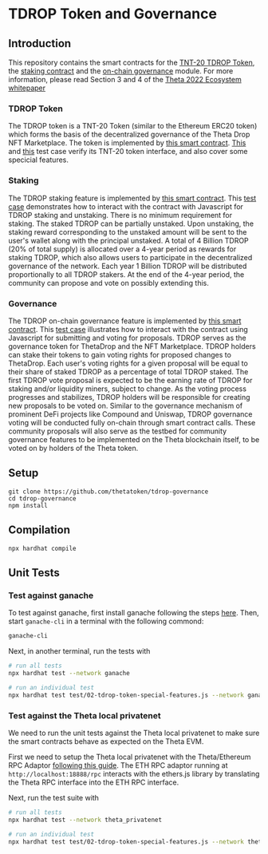 # TDROP Token and Governance

## Introduction

This repository contains the smart contracts for the [TNT-20 TDROP Token](https://github.com/thetatoken/tdrop-governance/blob/master/contracts/TDropToken.sol), the [staking contract](https://github.com/thetatoken/tdrop-governance/blob/master/contracts/TDropStaking.sol) and the [on-chain governance](https://github.com/thetatoken/tdrop-governance/blob/master/contracts/GovernorAlpha.sol) module. For more information, please read Section 3 and 4 of the [Theta 2022 Ecosystem whitepaper](https://s3.us-east-2.amazonaws.com/assets.thetatoken.org/Theta-Ecosystem-2022-and-TDROP-Whitepaper.pdf?v=1635386388.501)

### TDROP Token

The TDROP token is a TNT-20 Token (similar to the Ethereum ERC20 token) which forms the basis of the decentralized governance of the Theta Drop NFT Marketplace. The token is implemented by [this smart contract](https://github.com/thetatoken/tdrop-governance/blob/master/contracts/TDropToken.sol). [This](https://github.com/thetatoken/tdrop-governance/blob/master/test/01-tdrop-token-tnt20-basics.js) and [this](https://github.com/thetatoken/tdrop-governance/blob/master/test/02-tdrop-token-special-features.js) test case verify its TNT-20 token interface, and also cover some specicial features.

### Staking

The TDROP staking feature is implemented by [this smart contract](https://github.com/thetatoken/tdrop-governance/blob/master/contracts/TDropStaking.sol). This [test case](https://github.com/thetatoken/tdrop-governance/blob/master/test/03-tdrop-staking.js) demonstrates how to interact with the contract with Javascript for TDROP staking and unstaking. There is no minimum requirement for staking. The staked TDROP can be partially unstaked. Upon unstaking, the staking reward corresponding to the unstaked amount will be sent to the user's wallet along with the principal unstaked. A total of 4 Billion TDROP (20% of total supply) is allocated over a 4-year period as rewards for staking TDROP, which also allows users to participate in the decentralized governance of the network. Each year 1 Billion TDROP will be distributed proportionally to all TDROP stakers. At the end of the 4-year period, the community can propose and vote on possibly extending this.

### Governance

The TDROP on-chain governance feature is implemented by [this smart contract](https://github.com/thetatoken/tdrop-governance/blob/master/contracts/GovernorAlpha.sol). This [test case](https://github.com/thetatoken/tdrop-governance/blob/master/test/04-tdrop-governance.js) illustrates how to interact with the contract using Javascript for submitting and voting for proposals. TDROP serves as the governance token for ThetaDrop and the NFT Marketplace. TDROP holders can stake their tokens to gain voting rights for proposed changes to ThetaDrop. Each user's voting rights for a given proposal will be equal to their share of staked TDROP as a percentage of total TDROP staked. The first TDROP vote proposal is expected to be the earning rate of TDROP for staking and/or liquidity miners, subject to change. As the voting process progresses and stabilizes, TDROP holders will be responsible for creating new proposals to be voted on. Similar to the governance mechanism of prominent DeFi projects like Compound and Uniswap, TDROP governance voting will be conducted fully on-chain through smart contract calls. These community proposals will also serve as the testbed for community governance features to be implemented on the Theta blockchain itself, to be voted on by holders of the Theta token.

## Setup

```
git clone https://github.com/thetatoken/tdrop-governance
cd tdrop-governance
npm install
```

## Compilation

```
npx hardhat compile
```

## Unit Tests

### Test against ganache

To test against ganache, first install ganache following the steps [here](https://www.trufflesuite.com/ganache). Then, start `ganache-cli` in a terminal with the following commond:

```bash
ganache-cli
```

Next, in another terminal, run the tests with

```bash
# run all tests
npx hardhat test --network ganache

# run an individual test
npx hardhat test test/02-tdrop-token-special-features.js --network ganache
```

### Test against the Theta local privatenet

We need to run the unit tests against the Theta local privatenet to make sure the smart contracts behave as expected on the Theta EVM. 

First we need to setup the Theta local privatenet with the Theta/Ethereum RPC Adaptor [following this guide](https://docs.thetatoken.org/docs/setup-local-theta-ethereum-rpc-adaptor). The ETH RPC adaptor running at `http://localhost:18888/rpc` interacts with the ethers.js library by translating the Theta RPC interface into the ETH RPC interface.

Next, run the test suite with

```bash
# run all tests
npx hardhat test --network theta_privatenet

# run an individual test
npx hardhat test test/02-tdrop-token-special-features.js --network theta_privatenet
```